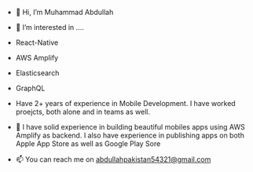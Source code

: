 - 👋 Hi, I’m Muhammad Abdullah
- 👀 I’m interested in ....
-   React-Native 
-   AWS Amplify 
-   Elasticsearch 
-   GraphQL
-   Have 2+ years of experience in Mobile Development. I have worked proejcts, both alone and in teams as well.
- 💞️ I have solid experience in building beautiful mobiles apps using AWS Amplify as backend. I also have experience in publishing apps on both Apple App Store as well as Google Play Sore

- 📫 You can reach me on abdullahpakistan54321@gmail.com

<!---
MuhammadAbdullah54321/MuhammadAbdullah54321 is a ✨ special ✨ repository because its `README.md` (this file) appears on your GitHub profile.
You can click the Preview link to take a look at your changes.
--->
